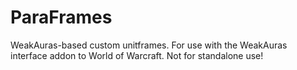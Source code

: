 # ParaFrames
WeakAuras-based custom unitframes. For use with the WeakAuras interface addon to World of Warcraft. Not for standalone use!
